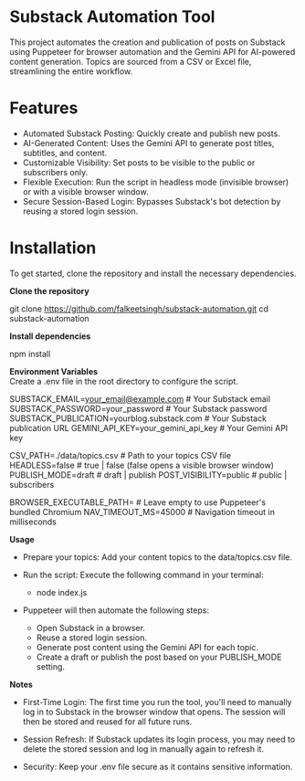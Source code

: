 # Substack Automation Tool

This project automates the creation and publication of posts on Substack using Puppeteer for browser automation and the Gemini API for AI-powered content generation. Topics are sourced from a CSV or Excel file, streamlining the entire workflow.

# Features

- Automated Substack Posting: Quickly create and publish new posts.
- AI-Generated Content: Uses the Gemini API to generate post titles, subtitles, and content.
- Customizable Visibility: Set posts to be visible to the public or subscribers only.
- Flexible Execution: Run the script in headless mode (invisible browser) or with a visible browser window.
- Secure Session-Based Login: Bypasses Substack's bot detection by reusing a stored login session.

# Installation

To get started, clone the repository and install the necessary dependencies.

**Clone the repository**

git clone https://github.com/falkeetsingh/substack-automation.git
cd substack-automation

**Install dependencies**

npm install

**Environment Variables**  
Create a .env file in the root directory to configure the script.

SUBSTACK_EMAIL=your_email@example.com # Your Substack email
SUBSTACK_PASSWORD=your_password # Your Substack password
SUBSTACK_PUBLICATION=yourblog.substack.com # Your Substack publication URL
GEMINI_API_KEY=your_gemini_api_key # Your Gemini API key

CSV_PATH=./data/topics.csv # Path to your topics CSV file
HEADLESS=false # true | false (false opens a visible browser window)
PUBLISH_MODE=draft # draft | publish
POST_VISIBILITY=public # public | subscribers

BROWSER_EXECUTABLE_PATH= # Leave empty to use Puppeteer's bundled Chromium
NAV_TIMEOUT_MS=45000 # Navigation timeout in milliseconds

**Usage**

- Prepare your topics: Add your content topics to the data/topics.csv file.

- Run the script: Execute the following command in your terminal:

  - node index.js

- Puppeteer will then automate the following steps:
  - Open Substack in a browser.
  - Reuse a stored login session.
  - Generate post content using the Gemini API for each topic.
  - Create a draft or publish the post based on your PUBLISH_MODE setting.

**Notes**

- First-Time Login: The first time you run the tool, you'll need to manually log in to Substack in the browser window that opens. The session will then be stored and reused for all future runs.

- Session Refresh: If Substack updates its login process, you may need to delete the stored session and log in manually again to refresh it.

- Security: Keep your .env file secure as it contains sensitive information.
